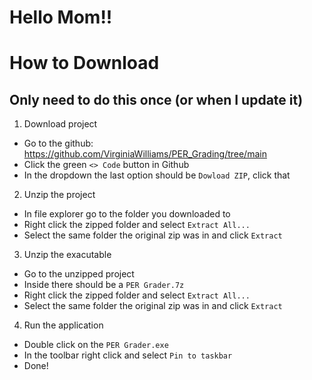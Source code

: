 # Hello Mom!!

# How to Download
## Only need to do this once (or when I update it)

1. Download project
 - Go to the github: https://github.com/VirginiaWilliams/PER_Grading/tree/main
 - Click the green `<> Code` button in Github
 - In the dropdown the last option should be `Dowload ZIP`, click that
2. Unzip the project
 - In file explorer go to the folder you downloaded to
 - Right click the zipped folder and select `Extract All...`
 - Select the same folder the original zip was in and click `Extract`
3. Unzip the exacutable
 - Go to the unzipped project
 - Inside there should be a `PER Grader.7z`
 - Right click the zipped folder and select `Extract All...`
 - Select the same folder the original zip was in and click `Extract`
4. Run the application
 - Double click on the `PER Grader.exe`
 - In the toolbar right click and select `Pin to taskbar`
 - Done!

